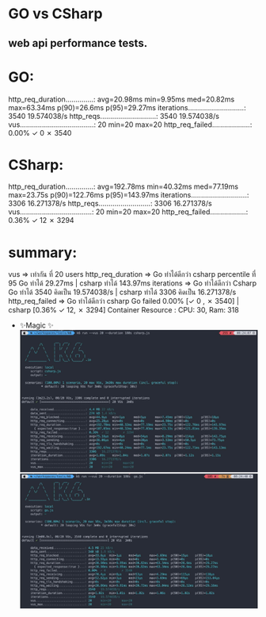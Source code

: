 # GO vs CSharp
## web api performance tests.



# GO:
http_req_duration..............: avg=20.98ms min=9.95ms med=20.82ms max=63.34ms p(90)=26.6ms  p(95)=29.27ms
iterations............................: 3540   19.574038/s
http_reqs............................: 3540   19.574038/s
vus.....................................: 20     min=20      max=20
http_req_failed...................: 0.00%  ✓ 0         ✗ 3540
# CSharp:
http_req_duration..............: avg=192.78ms min=40.32ms med=77.19ms max=23.75s p(90)=122.76ms p(95)=143.97ms
iterations............................: 3306   16.271378/s
http_reqs..........................: 3306   16.271378/s
vus....................................: 20     min=20      max=20
http_req_failed..................: 0.36%  ✓ 12        ✗ 3294

# summary:
 vus => เท่ากัน ที่ 20 users
 http_req_duration => Go ทำได้ดีกว่า csharp percentile ที่ 95 Go ทำได้ 29.27ms | csharp ทำได้ 143.97ms
 iterations => Go ทำได้ดีกว่า Csharp Go ทำได้ 3540  คิดเป็น 19.574038/s | csharp ทำได้ 3306  คิดเป็น 16.271378/s
 http_req_failed => Go ทำได้ดีกว่า csharp Go failed 0.00%  [✓ 0 ,  ✗ 3540]  |  csharp [0.36%  ✓ 12, ✗ 3294]
Container Resource : CPU: 30, Ram: 318

- ✨Magic ✨
![alt text](https://github.com/pichayean/customer-api/blob/main/8350D280-3FBF-4EAE-AAF0-8D5AEB932FD0.jpeg?raw=true)
![alt text](https://github.com/pichayean/customer-api/blob/main/9F537FA9-E4F0-4D96-A81E-5FD6C28856ED.jpeg?raw=true)
